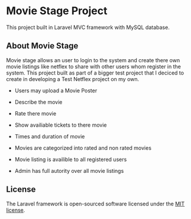 <p align="center"><h1>Movie Stage Project</h1></p>

<p>This project built in Laravel MVC framework with MySQL database.</p>

## About Movie Stage

Movie stage allows an user to login to the system and create there own movie listings like netflex to share with other users whom register in the system.  This project built as part of a bigger test project that I deciced to create in developing a Test Netflex project on my own.

- Users may upload a Movie Poster
- Describe the movie
- Rate there movie
- Show availiable tickets to there movie
- Times and duration of movie

- Movies are categorized into rated and non rated movies 
- Movie listing is availible to all registered users 
- Admin has full autority over all movie listings



## License

The Laravel framework is open-sourced software licensed under the [MIT license](https://opensource.org/licenses/MIT).
